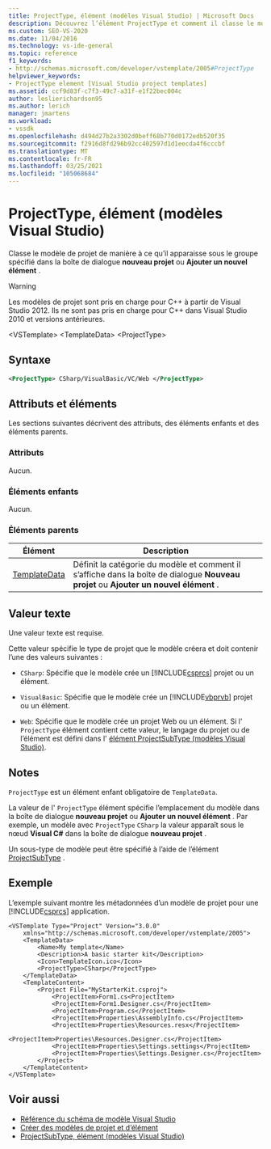 ```yaml
---
title: ProjectType, élément (modèles Visual Studio) | Microsoft Docs
description: Découvrez l’élément ProjectType et comment il classe le modèle de projet afin qu’il apparaisse dans la boîte de dialogue Nouveau projet ou ajouter un nouvel élément.
ms.custom: SEO-VS-2020
ms.date: 11/04/2016
ms.technology: vs-ide-general
ms.topic: reference
f1_keywords:
- http://schemas.microsoft.com/developer/vstemplate/2005#ProjectType
helpviewer_keywords:
- ProjectType element [Visual Studio project templates]
ms.assetid: ccf9d83f-c7f3-49c7-a31f-e1f22bec004c
author: leslierichardson95
ms.author: lerich
manager: jmartens
ms.workload:
- vssdk
ms.openlocfilehash: d494d27b2a3302d0beff68b770d0172edb520f35
ms.sourcegitcommit: f2916d8fd296b92cc402597d1d1eecda4f6cccbf
ms.translationtype: MT
ms.contentlocale: fr-FR
ms.lasthandoff: 03/25/2021
ms.locfileid: "105068684"
---
```

# <a name="projecttype-element-visual-studio-templates"></a>ProjectType, élément (modèles Visual Studio)
Classe le modèle de projet de manière à ce qu’il apparaisse sous le groupe spécifié dans la boîte de dialogue **nouveau projet** ou **Ajouter un nouvel élément** .

> [!WARNING]
> Les modèles de projet sont pris en charge pour C++ à partir de Visual Studio 2012. Ils ne sont pas pris en charge pour C++ dans Visual Studio 2010 et versions antérieures.

 \<VSTemplate> \<TemplateData>
 \<ProjectType>

## <a name="syntax"></a>Syntaxe

```xml
<ProjectType> CSharp/VisualBasic/VC/Web </ProjectType>
```

## <a name="attributes-and-elements"></a>Attributs et éléments
 Les sections suivantes décrivent des attributs, des éléments enfants et des éléments parents.

### <a name="attributes"></a>Attributs
 Aucun.

### <a name="child-elements"></a>Éléments enfants
 Aucun.

### <a name="parent-elements"></a>Éléments parents

|Élément|Description|
|-------------|-----------------|
|[TemplateData](../extensibility/templatedata-element-visual-studio-templates.md)|Définit la catégorie du modèle et comment il s’affiche dans la boîte de dialogue **Nouveau projet** ou **Ajouter un nouvel élément** .|

## <a name="text-value"></a>Valeur texte
 Une valeur texte est requise.

 Cette valeur spécifie le type de projet que le modèle créera et doit contenir l’une des valeurs suivantes :

- `CSharp`: Spécifie que le modèle crée un [!INCLUDE[csprcs](../data-tools/includes/csprcs_md.md)] projet ou un élément.

- `VisualBasic`: Spécifie que le modèle crée un [!INCLUDE[vbprvb](../code-quality/includes/vbprvb_md.md)] projet ou un élément.

- `Web`: Spécifie que le modèle crée un projet Web ou un élément. Si l' `ProjectType` élément contient cette valeur, le langage du projet ou de l’élément est défini dans l' [élément ProjectSubType (modèles Visual Studio)](../extensibility/projectsubtype-element-visual-studio-templates.md).

## <a name="remarks"></a>Notes
 `ProjectType` est un élément enfant obligatoire de `TemplateData`.

 La valeur de l' `ProjectType` élément spécifie l’emplacement du modèle dans la boîte de dialogue **nouveau projet** ou **Ajouter un nouvel élément** . Par exemple, un modèle avec `ProjectType` `CSharp` la valeur apparaît sous le nœud **Visual C#** dans la boîte de dialogue **nouveau projet** .

 Un sous-type de modèle peut être spécifié à l’aide de l’élément [ProjectSubType](../extensibility/projectsubtype-element-visual-studio-templates.md) .

## <a name="example"></a>Exemple
 L’exemple suivant montre les métadonnées d’un modèle de projet pour une [!INCLUDE[csprcs](../data-tools/includes/csprcs_md.md)] application.

```
<VSTemplate Type="Project" Version="3.0.0"
    xmlns="http://schemas.microsoft.com/developer/vstemplate/2005">
    <TemplateData>
        <Name>My template</Name>
        <Description>A basic starter kit</Description>
        <Icon>TemplateIcon.ico</Icon>
        <ProjectType>CSharp</ProjectType>
    </TemplateData>
    <TemplateContent>
        <Project File="MyStarterKit.csproj">
            <ProjectItem>Form1.cs<ProjectItem>
            <ProjectItem>Form1.Designer.cs</ProjectItem>
            <ProjectItem>Program.cs</ProjectItem>
            <ProjectItem>Properties\AssemblyInfo.cs</ProjectItem>
            <ProjectItem>Properties\Resources.resx</ProjectItem>
            <ProjectItem>Properties\Resources.Designer.cs</ProjectItem>
            <ProjectItem>Properties\Settings.settings</ProjectItem>
            <ProjectItem>Properties\Settings.Designer.cs</ProjectItem>
        </Project>
    </TemplateContent>
</VSTemplate>
```

## <a name="see-also"></a>Voir aussi
- [Référence du schéma de modèle Visual Studio](../extensibility/visual-studio-template-schema-reference.md)
- [Créer des modèles de projet et d’élément](../ide/creating-project-and-item-templates.md)
- [ProjectSubType, élément (modèles Visual Studio)](../extensibility/projectsubtype-element-visual-studio-templates.md)

